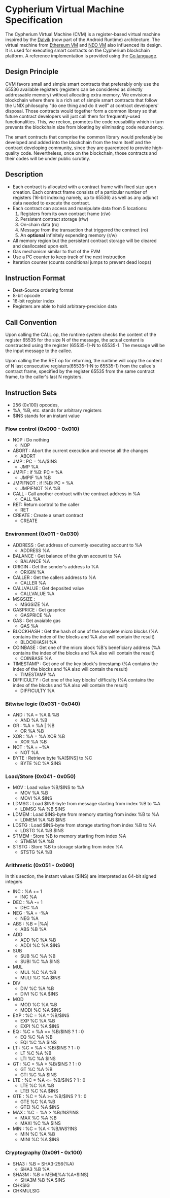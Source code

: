 # Cypherium Virtual Machine Specification 
The Cypherium Virtual Machine (CVM) is a register-based virtual machine inspired 
by the [Dalvik](https://source.android.com/devices/tech/dalvik/)
(now part of the Android Runtime) architecture. The virtual machine from 
[Ethereum VM](https://github.com/ethereum/wiki/wiki/White-Paper) and [NEO 
VM](https://github.com/neo-project/neo-vm) also influenced its design. It is 
used for executing smart contracts on the Cypherium blockchain platform. A 
reference implementation is provided using the [Go language](https://golang.org/).

## Design Principle
CVM favors small and simple smart contracts that preferably only use the 65536 
available registers (registers can be considered as directly addressable memory) 
without allocating extra memory. We envision a blockchain where there is a rich 
set of simple smart contracts that follow the UNIX philosophy "do one thing and 
do it well" at contract developers' disposal. Those contracts would together form 
a common library so that future contract developers will just call them for 
frequently-used functionalities. This, we reckon, promotes the code reusability 
which in turn prevents the blockchain size from bloating by eliminating code 
redundency.

The smart contracts that comprise the common library would preferably be 
developed and added into the blockchain from the team itself and the contract 
developing community, since they are guarenteed to provide high-quality code. 
Nevertheless, once on the blockchain, those
contracts and their codes will be under public scrutiny. 

## Description
* Each contract is allocated with a contract frame with fixed size upon 
  creation. Each contract frame consists of a particular number of registers 
  (16-bit indexing namely, up to 65536) as well as any adjunct data needed to 
  execute the contract. 
* Each contract can access and manipulate data from 5 locations:
  1. Registers from its own contract frame (r/w)
  1. Persistent contract storage (r/w)
  1. On-chain data (ro)
  1. Message from the transaction that triggered the contract (ro)
  1. An **optional** infinitely expending memory (r/w) 
* All memory region but the persistent contract storage will be cleared and 
  deallocated upon exit.
* Gas mechanism similar to that of the EVM
* Use a PC counter to keep track of the next instruction
* Iteration counter (counts conditional jumps to prevent dead loops)

## Instruction Format
* Dest-Source ordering format
* 8-bit opcode 
* 16-bit register index 
* Registers are able to hold arbitrary-precision data

## Call Convention
Upon calling the CALL op, the runtime system checks the content of the register 
65535 for the size N of the message, the actual content is constructed using the 
register (65535-1)-N to 65535-1. The message will be the input message to the 
callee.

Upon calling the the RET op for returning, the runtime will copy the content 
of N last consecutive registers(65535-1-N to 65535-1) from the callee's contract
frame, specified by the register 65535 from the same contract frame, to the 
caller's last N registers.

## Instruction Sets
* 256 (0x100) opcodes, 
* %A, %B, etc. stands for arbitrary registers
* $INS stands for an instant value

### Flow control (0x000 - 0x010)
- NOP : Do nothing
  + NOP
- ABORT : Abort the current execution and reverse all the changes
  + ABORT
- JMP : PC = %A/$INS
  + JMP %A 
- JMPIF : if %B: PC = %A
  + JMPIF %A %B 
- JMPIFNOT : if !%B: PC = %A
  + JMPIFNOT %A %B
- CALL : Call another contract with the contract address in %A
  + CALL %A 
- RET: Return control to the caller 
  + RET 
- CREATE : Create a smart contract
  + CREATE

### Environment (0x011 - 0x030)
- ADDRESS : Get address of currently executing account to %A
  + ADDRESS %A
- BALANCE : Get balance of the given account to %A
  + BALANCE %A
- ORIGIN : Get the sender's address to %A
  + ORIGIN %A
- CALLER : Get the callers address to %A
  + CALLER %A
- CALLVALUE : Get deposited value
  + CALLVALUE %A
- MSGSIZE :
  + MSGSIZE %A
- GASPRICE : Get gasprice
  + GASPRICE %A
- GAS : Get avaiable gas
  + GAS %A
- BLOCKHASH : Get the hash of one of the complete micro blocks (%A contains the 
  index of the blocks and %A also will contain the result)
  + BLOCKHASH %A 
- COINBASE : Get one of the micro block %B's beneficiary address (%A contains 
  the index of the blocks and %A also will contain the result)
  + COINBASE %A 
- TIMESTAMP : Get one of the key block's timestamp (%A contains the index of the 
  blocks and %A also will contain the result)
  + TIMESTAMP %A 
- DIFFICULTY : Get one of the key blocks' difficulty (%A contains the index of 
  the blocks and %A also will contain the result)
  + DIFFICULTY %A

### Bitwise logic (0x031 - 0x040)
- AND : %A = %A & %B
  + AND %A %B
- OR : %A = %A | %B
  + OR %A %B
- XOR : %A = %A XOR %B
  + XOR %A %B
- NOT : %A = ~%A
  + NOT %A
- BYTE : Retrieve byte %A[$INS] to %C
  + BYTE %C %A $INS

### Load/Store (0x041 - 0x050)
- MOV : Load value %B/$INS to %A
  + MOV %A %B
  + MOVI %A $INS
- LDMSG : Load $INS-byte from message starting from index %B to %A 
  + LDMSG %A %B $INS
- LDMEM : Load $INS-byte from memory starting from index %B to %A 
  + LDMEM %A %B $INS
- LDSTG : Load $INS-byte from storage starting from index %B to %A
  + LDSTG %A %B $INS
- STMEM : Store %B to memory starting from index %A
  + STMEM %A %B
- STSTG : Store %B to storage starting from index %A
  + STSTG %A %B

### Arithmetic  (0x051 - 0x090) 
In this section, the instant values ($INS) are interpreted as 64-bit signed integers
- INC : %A += 1
  + INC %A
- DEC : %A -= 1
  + DEC %A
- NEG : %A = -%A
  + NEG %A
- ABS : %B = |%A|
  + ABS %B %A
- ADD
  + ADD %C %A %B
  + ADDI %C %A $INS 
- SUB
  + SUB %C %A %B
  + SUBI %C %A $INS
- MUL
  + MUL %C %A %B
  + MULI %C %A $INS
- DIV
  + DIV %C %A %B
  + DIVI %C %A $INS
- MOD
  + MOD %C %A %B
  + MODI %C %A $INS
- EXP : %C = %A ^ %B/$INS
  + EXP %C %A %B
  + EXPI %C %A $INS
- EQ : %C = %A == %B/$INS ? 1 : 0
  + EQ %C %A %B
  + EQI %C %A $INS
- LT : %C = %A < %B/$INS ? 1 : 0
  + LT %C %A %B
  + LTI %C %A $INS
- GT : %C = %A > %B/$INS ? 1 : 0
  + GT %C %A %B
  + GTI %C %A $INS
- LTE : %C = %A <= %B/$INS ? 1 : 0
  + LTE %C %A %B
  + LTEI %C %A $INS
- GTE : %C = %A >= %B/$INS ? 1 : 0
  + GTE %C %A %B
  + GTEI %C %A $INS
- MAX : %C = %A > %B/$INS ? %A : %B/$INS
  + MAX %C %A %B
  + MAXI %C %A $INS
- MIN : %C = %A < %B/$INS ? %A : %B/$INS
  + MIN %C %A %B
  + MINI %C %A $INS

### Cryptography (0x091 - 0x100)
- SHA3 : %B = SHA3-256(%A)
  + SHA3 %B %A
- SHA3M : %B = MEM[%A:%A+$INS]
  + SHA3M %B %A $INS
- CHKSIG
- CHKMULSIG
